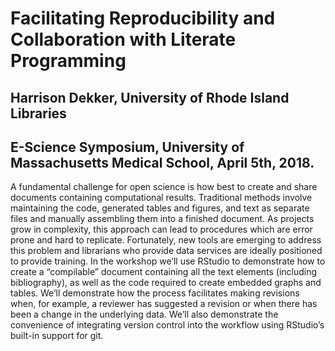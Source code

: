 # Facilitating Reproducibility and Collaboration with Literate Programming
## Harrison Dekker, University of Rhode Island Libraries
## E-Science Symposium,  University of Massachusetts Medical School, April 5th, 2018.
A fundamental challenge for open science is how best to create and share documents containing computational results. Traditional methods involve maintaining the code, generated tables and figures, and text as separate files and manually assembling them into a finished document. As projects grow in complexity, this approach can lead to procedures which are error prone and hard to replicate. Fortunately, new tools are emerging to address this problem and librarians who provide data services are ideally positioned to provide training. In the workshop we’ll use RStudio to demonstrate how to create a “compilable” document containing all the text elements (including bibliography), as well as the code required to create embedded graphs and tables. We’ll demonstrate how the process facilitates making revisions when, for example, a reviewer has suggested a revision or when there has been a change in the underlying data. We’ll also demonstrate the convenience of integrating version control into the workflow using RStudio’s built-in support for git.
